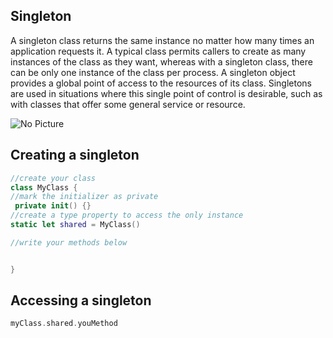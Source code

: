 ## Singleton
A singleton class returns the same instance no matter how many times an application requests it. A typical class permits callers to create as many instances of the class as they want, whereas with a singleton class, there can be only one instance of the class per process. A singleton object provides a global point of access to the resources of its class. Singletons are used in situations where this single point of control is desirable, such as with classes that offer some general service or resource.


![No Picture](https://github.com/joinpursuit/Pursuit-Core-iOS/blob/master/units/unit03/lesson-09-singleton-pattern/singletonPicture.png)


## Creating a singleton

```swift
//create your class
class MyClass {
//mark the initializer as private
 private init() {}
//create a type property to access the only instance
static let shared = MyClass()

//write your methods below


}
```

## Accessing a singleton

```swift
myClass.shared.youMethod
```
